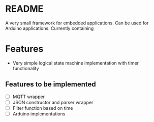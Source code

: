 # README

A very small framework for embedded applications. Can be used for Arduino applications. Currently containing

# Features

* Very simple logical state machine implementation with timer functionality


## Features to be implemented

- [ ] MQTT wrapper
- [ ] JSON constructor and parser wrapper
- [ ] Filter function based on time
- [ ] Arduino implementations
